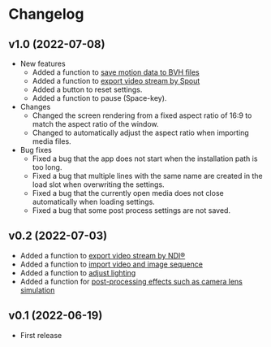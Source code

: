 # Changelog

## v1.0 (2022-07-08)
- New features
    - Added a function to [save motion data to BVH files](../how-to-use-export/#bvh)
    - Added a function to [export video stream by Spout](../how-to-use-export/#spout)
    - Added a button to reset settings.
    - Added a function to pause (Space-key).
- Changes
    - Changed the screen rendering from a fixed aspect ratio of 16:9 to match the aspect ratio of the window.
    - Changed to automatically adjust the aspect ratio when importing media files.
- Bug fixes
    - Fixed a bug that the app does not start when the installation path is too long.
    - Fixed a bug that multiple lines with the same name are created in the load slot when overwriting the settings.
    - Fixed a bug that the currently open media does not close automatically when loading settings.
    - Fixed a bug that some post process settings are not saved.

## v0.2 (2022-07-03)
- Added a function to [export video stream by NDI®](../how-to-use-export/#video-stream-output-by-ndi)
- Added a function to [import video and image sequence](../advanced-environment/#import-media)
- Added a function to [adjust lighting](../advanced-lighting)
- Added a function for [post-processing effects such as camera lens simulation](../advanced-postprocess)

## v0.1 (2022-06-19)
- First release